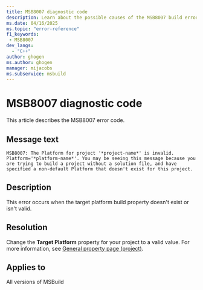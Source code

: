 ```yaml
---
title: MSB8007 diagnostic code
description: Learn about the possible causes of the MSB8007 build error and get troubleshooting tips.
ms.date: 04/16/2025
ms.topic: "error-reference"
f1_keywords:
 - MSB8007
dev_langs:
  - "C++"
author: ghogen
ms.author: ghogen
manager: mijacobs
ms.subservice: msbuild
---
```

# MSB8007 diagnostic code

<!-- :::ErrorDefinitionDescription::: -->
<!-- :::editable-content name="introDescription"::: -->
This article describes the MSB8007 error code.
<!-- :::editable-content-end::: -->

## Message text

`MSB8007: The Platform for project '*project-name*' is invalid.  Platform='*platform-name*'. You may be seeing this message because you are trying to build a project without a solution file, and have specified a non-default Platform that doesn't exist for this project.`

<!-- :::editable-content name="postOutputDescription"::: -->
## Description

This error occurs when the target platform build property doesn't exist or isn't valid.

## Resolution

Change the **Target Platform** property for your project to a valid value. For more information, see [General property page (project)](/cpp/build/reference/general-property-page-project).
<!-- :::editable-content-end::: -->
<!-- :::ErrorDefinitionDescription-end::: -->

## Applies to

All versions of MSBuild